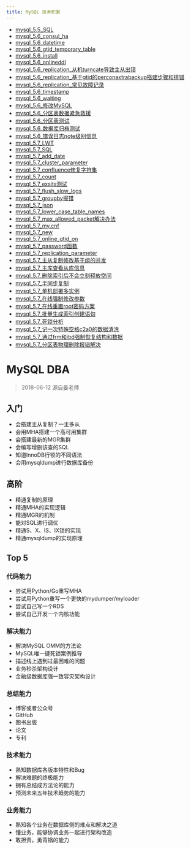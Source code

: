 ```yaml
---
title: MySQL 技术积累
---
```


* [mysql_5.5_SQL](/database/mysql/dba_mysql/tec/mysql_5.5_SQL.html)
* [mysql_5.6_consul_ha](/database/mysql/dba_mysql/tec/mysql_5.6_consul_ha.html)
* [mysql_5.6_datetime](/database/mysql/dba_mysql/tec/mysql_5.6_datetime.html)
* [mysql_5.6_gtid_temporary_table](/database/mysql/dba_mysql/tec/mysql_5.6_gtid_temporary_table.html)
* [mysql_5.6_install](/database/mysql/dba_mysql/tec/mysql_5.6_install.html)
* [mysql_5.6_onlineddl](/database/mysql/dba_mysql/tec/mysql_5.6_onlineddl.html)
* [mysql_5.6_replication_从机turncate导致主从出错](/database/mysql/dba_mysql/tec/mysql_5.6_replication_从机turncate导致主从出错.html)
* [mysql_5.6_replication_基于gtid的perconaxtrabackup搭建步骤和排错](/database/mysql/dba_mysql/tec/mysql_5.6_replication_基于gtid的perconaxtrabackup搭建步骤和排错.html)
* [mysql_5.6_replication_常见故障记录](/database/mysql/dba_mysql/tec/mysql_5.6_replication_常见故障记录.html)
* [mysql_5.6_timestamp](/database/mysql/dba_mysql/tec/mysql_5.6_timestamp.html)
* [mysql_5.6_waiting](/database/mysql/dba_mysql/tec/mysql_5.6_waiting.html)
* [mysql_5.6_修改MySQL](/database/mysql/dba_mysql/tec/mysql_5.6_修改MySQL.html)
* [mysql_5.6_分区表数据紧急救援](/database/mysql/dba_mysql/tec/mysql_5.6_分区表数据紧急救援.html)
* [mysql_5.6_分区表测试](/database/mysql/dba_mysql/tec/mysql_5.6_分区表测试.html)
* [mysql_5.6_数据库归档测试](/database/mysql/dba_mysql/tec/mysql_5.6_数据库归档测试.html)
* [mysql_5.6_错误日志note级别信息](/database/mysql/dba_mysql/tec/mysql_5.6_错误日志note级别信息.html)
* [mysql_5.7_LWT](/database/mysql/dba_mysql/tec/mysql_5.7_LWT.html)
* [mysql_5.7_SQL](/database/mysql/dba_mysql/tec/mysql_5.7_SQL.html)
* [mysql_5.7_add_date](/database/mysql/dba_mysql/tec/mysql_5.7_add_date.html)
* [mysql_5.7_cluster_parameter](/database/mysql/dba_mysql/tec/mysql_5.7_cluster_parameter.html)
* [mysql_5.7_confluence修复字符集](/database/mysql/dba_mysql/tec/mysql_5.7_confluence修复字符集.html)
* [mysql_5.7_count](/database/mysql/dba_mysql/tec/mysql_5.7_count.html)
* [mysql_5.7_exsits测试](/database/mysql/dba_mysql/tec/mysql_5.7_exsits测试.html)
* [mysql_5.7_flush_slow_logs](/database/mysql/dba_mysql/tec/mysql_5.7_flush_slow_logs.html)
* [mysql_5.7_groupby报错](/database/mysql/dba_mysql/tec/mysql_5.7_groupby报错.html)
* [mysql_5.7_json](/database/mysql/dba_mysql/tec/mysql_5.7_json.html)
* [mysql_5.7_lower_case_table_names](/database/mysql/dba_mysql/tec/mysql_5.7_lower_case_table_names.html)
* [mysql_5.7_max_allowed_packet解决办法](/database/mysql/dba_mysql/tec/mysql_5.7_max_allowed_packet解决办法.html)
* [mysql_5.7_my.cnf](/database/mysql/dba_mysql/tec/mysql_5.7_my.cnf.html)
* [mysql_5.7_new](/database/mysql/dba_mysql/tec/mysql_5.7_new.html)
* [mysql_5.7_online_gtid_on](/database/mysql/dba_mysql/tec/mysql_5.7_online_gtid_on.html)
* [mysql_5.7_password函数](/database/mysql/dba_mysql/tec/mysql_5.7_password函数.html)
* [mysql_5.7_replication_parameter](/database/mysql/dba_mysql/tec/mysql_5.7_replication_parameter.html)
* [mysql_5.7_主从复制修改基于组的并发](/database/mysql/dba_mysql/tec/mysql_5.7_主从复制修改基于组的并发.html)
* [mysql_5.7_主库查看从库信息](/database/mysql/dba_mysql/tec/mysql_5.7_主库查看从库信息.html)
* [mysql_5.7_删除索引后不会立刻释放空间](/database/mysql/dba_mysql/tec/mysql_5.7_删除索引后不会立刻释放空间.html)
* [mysql_5.7_半同步复制](/database/mysql/dba_mysql/tec/mysql_5.7_半同步复制.html)
* [mysql_5.7_单机部署多实例](/database/mysql/dba_mysql/tec/mysql_5.7_单机部署多实例.html)
* [mysql_5.7_在线强制修改参数](/database/mysql/dba_mysql/tec/mysql_5.7_在线强制修改参数.html)
* [mysql_5.7_在线重置root密码方案](/database/mysql/dba_mysql/tec/mysql_5.7_在线重置root密码方案.html)
* [mysql_5.7_批量生成索引创建语句](/database/mysql/dba_mysql/tec/mysql_5.7_批量生成索引创建语句.html)
* [mysql_5.7_死锁分析](/database/mysql/dba_mysql/tec/mysql_5.7_死锁分析.html)
* [mysql_5.7_记一次特殊空格c2a0的数据清洗](/database/mysql/dba_mysql/tec/mysql_5.7_记一次特殊空格c2a0的数据清洗.html)
* [mysql_5.7_通过frm和ibd强制恢复结构和数据](/database/mysql/dba_mysql/tec/mysql_5.7_通过frm和ibd强制恢复结构和数据.html)
* [mysql_5.7_分区表物理删除报错解决](/database/mysql/dba_mysql/tec/mysql_5.7_分区表物理删除报错解决.html)

# MySQL DBA

> 2018-06-12 源自姜老师

## 入门

* 会搭建主从复制？一主多从
* 会用MHA搭建一个高可用集群
* 会搭建最新的MGR集群
* 会编写增删该查的SQL
* 知道InnoDB行锁的不同语法
* 会用mysqldump进行数据库备份

## 高阶

* 精通复制的原理
* 精通MHA的实现逻辑
* 精通MGR的机制
* 能对SQL进行调优
* 精通S、X、IS、IX锁的实现
* 精通mysqldump的实现原理

## Top 5

### 代码能力

* 尝试用Python/Go重写MHA
* 尝试用Python重写一个更快的mydumper/myloader
* 尝试自己写一个RDS
* 尝试自己开发一个内核功能

### 解决能力

* 解决MySQL OMM的方法论
* MySQL唯一键死锁案例推导
* 描述线上遇到过最困难的问题
* 业务秒杀架构设计
* 金融级数据库强一致容灾架构设计

### 总结能力

* 博客或者公众号
* GitHub
* 图书出版
* 论文
* 专利



### 技术能力

* 熟知数据库各版本特性和Bug
* 解决难题的终极能力
* 拥有总结成方法论的能力
* 预测未来五年技术趋势的能力

### 业务能力

* 熟知各个业务在数据库侧的难点和解决之道
* 懂业务，能够协调业务一起进行架构改造
* 敢担责，勇背锅的能力
